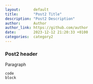 ```yaml
---
layout:      default
title:       "Post2 Title"
description: "Post2 Description"
author:      Author
author_link: https://github.com/author
date:        2023-12-12 21:20:33 +0100
categories:  category2
---
```


### Post2 header
Paragraph

    code
    block
